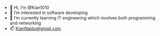 - 👋 Hi, I’m @Kian1010
- 👀 I’m interested in software developing
- 🌱 I’m currently learning IT engineering which involves both programming and networking
- 📫 KianNaidu@gmail.com

<!---
Kian1010/Kian1010 is a ✨ special ✨ repository because its `README.md` (this file) appears on your GitHub profile.
You can click the Preview link to take a look at your changes.
--->
